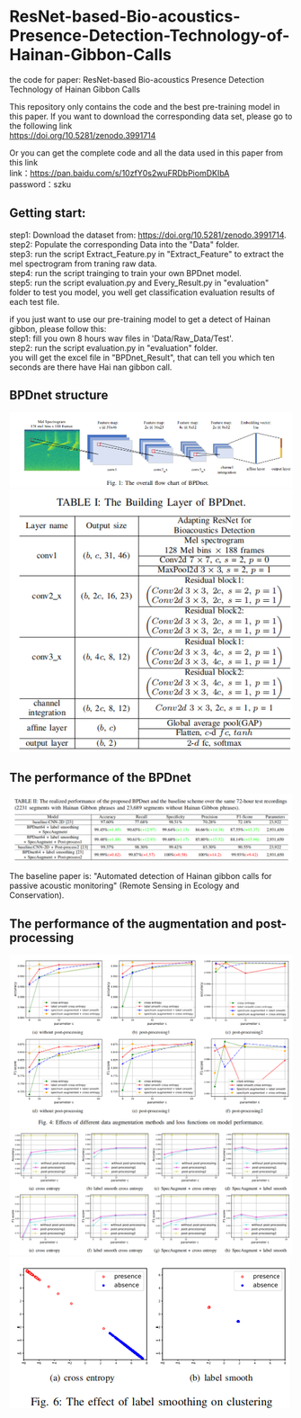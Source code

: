 # ResNet-based-Bio-acoustics-Presence-Detection-Technology-of-Hainan-Gibbon-Calls
the code for paper: ResNet-based Bio-acoustics Presence Detection Technology of Hainan Gibbon Calls

This repository only contains the code and the best pre-training model in this paper. If you want to download the corresponding data set, please go to the following link  
https://doi.org/10.5281/zenodo.3991714

Or you can get the complete code and all the data used in this paper from this link  
link：https://pan.baidu.com/s/10zfY0s2wuFRDbPiomDKIbA   
password：szku 

## Getting start:
step1: Download the dataset from: https://doi.org/10.5281/zenodo.3991714.  
step2: Populate the corresponding Data into the "Data" folder.  
step3: run the script Extract_Feature.py in "Extract_Feature" to extract the mel spectrogram from traning raw data.  
step4: run the script trainging to train your own BPDnet model.          
step5: run the script evaluation.py and Every_Result.py in "evaluation" folder to test you model, you well get classification evaluation results of each test file. 

if you just want to use our pre-training model to get a detect of Hainan gibbon, please follow this:  
step1: fill you own 8 hours wav files in 'Data/Raw_Data/Test'.  
step2: run the script evaluation.py in "evaluation" folder.    
you will get the excel file in "BPDnet_Result", that can tell you which ten seconds are there have Hai nan gibbon call.   
 
## BPDnet structure
![image](https://github.com/ruwenda/ResNet-based-Bio-acoustics-Presence-Detection-Technology-of-Hainan-Gibbon-Calls/blob/master/pict/network1.png)
![image](https://github.com/ruwenda/ResNet-based-Bio-acoustics-Presence-Detection-Technology-of-Hainan-Gibbon-Calls/blob/master/pict/network2.png)

## The performance of the BPDnet
![image](https://github.com/ruwenda/ResNet-based-Bio-acoustics-Presence-Detection-Technology-of-Hainan-Gibbon-Calls/blob/master/pict/res1.png)

The baseline paper is: "Automated detection of Hainan gibbon calls for passive acoustic monitoring" (Remote Sensing in Ecology and Conservation).

## The performance of the augmentation and post-processing
![image](https://github.com/ruwenda/ResNet-based-Bio-acoustics-Presence-Detection-Technology-of-Hainan-Gibbon-Calls/blob/master/pict/res2.png)
![image](https://github.com/ruwenda/ResNet-based-Bio-acoustics-Presence-Detection-Technology-of-Hainan-Gibbon-Calls/blob/master/pict/res3.png)
![image](https://github.com/ruwenda/ResNet-based-Bio-acoustics-Presence-Detection-Technology-of-Hainan-Gibbon-Calls/blob/master/pict/res4.png)
